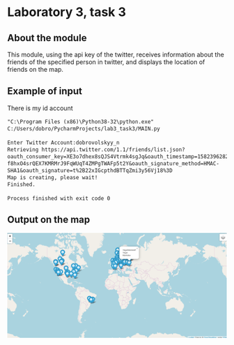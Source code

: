 # Laboratory 3, task 3

## About the module

This module, using the api key of the twitter, receives information about the friends of the specified person in twitter, and displays the location of friends on the map.

## Example of input

There is my id account

```
"C:\Program Files (x86)\Python38-32\python.exe" C:/Users/dobro/PycharmProjects/lab3_task3/MAIN.py

Enter Twitter Account:dobrovolskyy_n
Retrieving https://api.twitter.com/1.1/friends/list.json?oauth_consumer_key=XE3o7dhex8sQJS4Vtrmk4sgJq&oauth_timestamp=1582396282&oauth_nonce=48284108&oauth_version=1.0&screen_name=dobrovolskyy_n&count=100&oauth_token=2314653424-f8hxO4srQEX7KMRMrJ9FqWUqT4ZMPgTWAFp5t2Y&oauth_signature_method=HMAC-SHA1&oauth_signature=t%2B22xIGcpthdBTTqZmi3y56Vj18%3D
Map is creating, please wait!
Finished.

Process finished with exit code 0
```

## Output on the map

![txt](https://github.com/OutJeck/Lab3_task3/blob/master/output_example.png "example")
